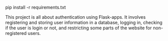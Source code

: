 pip install -r requirements.txt

This project is all about authentication using Flask-apps. It involves registering and storing user information in a database, logging in, checking if the user
is login or not, and restricting some parts of the website for non-registered users.
